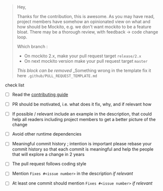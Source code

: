 > Hey, 
> 
> Thanks for the contribution, this is awesome.
> As you may have read, project members have somehow an opinionated view on what and how should be
> Mockito, e.g. we don't want mockito to be a feature bloat.
> There may be a thorough review, with feedback -> code change loop.
> 
> Which branch : 
> - On mockito 2.x, make your pull request target `release/2.x`
> - On next mockito version make your pull request target `master`
>
> _This block can be removed_
> _Something wrong in the template fix it here `.github/PULL_REQUEST_TEMPLATE.md`


check list

 - [ ] Read the [contributing guide](https://github.com/mockito/mockito/blob/master/.github/CONTRIBUTING.md)
 - [ ] PR should be motivated, i.e. what does it fix, why, and if relevant how
 - [ ] If possible / relevant include an example in the description, that could help all readers
       including project members to get a better picture of the change
 - [ ] Avoid other runtime dependencies
 - [ ] Meaningful commit history ; intention is important please rebase your commit history so that each
       commit is meaningful and help the people that will explore a change in 2 years
 - [ ] The pull request follows coding style
 - [ ] Mention `Fixes #<issue number>` in the description _if relevant_
 - [ ] At least one commit should mention `Fixes #<issue number>` _if relevant_

